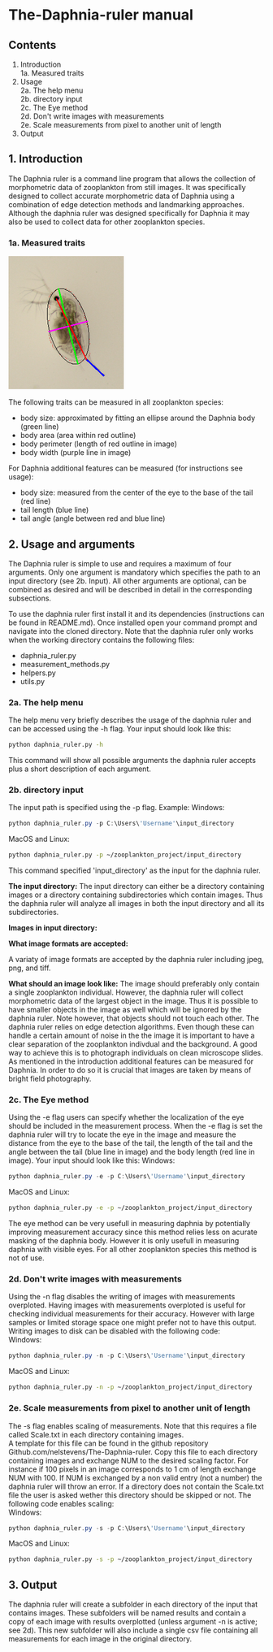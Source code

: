 # The-Daphnia-ruler manual
## Contents
1. Introduction\
	1a. Measured traits
2. Usage\
	2a. The help menu\
	2b. directory input\
	2c. The Eye method\
	2d. Don't write images with measurements\
	2e. Scale measurements from pixel to another unit of length
3. Output

## 1. Introduction
The Daphnia ruler is a command line program that allows the collection of 
morphometric data of zooplankton from still images. It was specifically
designed to collect accurate morphometric data of Daphnia using a
combination of edge detection methods and landmarking approaches. Although
the daphnia ruler was designed specifically for Daphnia it may also be
used to collect data for other zooplankton species.

### 1a. Measured traits
![](images/final_product_fin.jpg)

The following traits can be measured in all zooplankton species:
* body size: approximated by fitting an ellipse around the Daphnia body 
(green line)
* body area (area within red outline)
* body perimeter (length of red outline in image)
* body width (purple line in image)

For Daphnia additional features can be measured (for instructions see usage):
* body size: measured from the center of the eye to the base of the tail 
(red line)
* tail length (blue line)
* tail angle (angle between red and blue line)

## 2. Usage and arguments
The Daphnia ruler is simple to use and requires a maximum of four arguments.
Only one argument is mandatory which specifies the path to an input
directory (see 2b. Input). All other arguments are optional, can be combined as desired and will be
described in detail in the corresponding subsections. 

To use the daphnia ruler first install it and its dependencies
(instructions can be found in README.md). Once installed open your
command prompt and navigate into the cloned directory. Note that the
daphnia ruler only works when the working directory contains the following
files:
* daphnia_ruler.py
* measurement_methods.py
* helpers.py
* utils.py

### 2a. The help menu
The help menu very briefly describes the usage of the daphnia ruler and
can be accessed using the -h flag. Your input should look like
this:
```bash
python daphnia_ruler.py -h
```
This command will show all possible arguments the daphnia ruler accepts
plus a short description of each argument.

### 2b. directory input
The input path is specified using the -p flag.
Example:
Windows:
```powershell
python daphnia_ruler.py -p C:\Users\'Username'\input_directory
```
MacOS and Linux:
```bash
python daphnia_ruler.py -p ~/zooplankton_project/input_directory
```
This command specified 'input_directory' as the input for the daphnia ruler.

**The input directory:**
The input directory can either be a directory containing images or a
directory containing subdirectories which contain images. Thus the daphnia
ruler will analyze all images in both the input directory and all its 
subdirectories.

**Images in input directory:**

**What image formats are accepted:**

A variaty of image formats are accepted by the daphnia ruler including jpeg, png,
and tiff. 

**What should an image look like:**
The image should preferably only contain a single zooplankton individual.
However, the daphnia ruler will collect morphometric data of the largest object
in the image. Thus it is possible to have smaller objects in the image as well
which will be ignored by the daphnia ruler. Note however, that objects should
not touch each other.
The daphnia ruler relies on edge detection algorithms. Even though these can
handle a certain amount of noise in the the image it is important to have 
a clear separation of the zooplankton indivdual and the background. A good 
way to achieve this is to photograph individuals on clean microscope slides.
As mentioned in the introduction additional features can be measured for 
Daphnia. In order to do so it is crucial that images are taken by means
of bright field photography.

### 2c. The Eye method
Using the -e flag users can specify whether the localization of the eye should be included in the measurement process. 
When the -e flag is set the daphnia ruler will try to locate the eye in the image and measure the distance from the eye to the base of the tail,
the length of the tail and the angle between the tail (blue line in image) and the body length (red line in image).
Your input should look like this:
Windows:
```powershell
python daphnia_ruler.py -e -p C:\Users\'Username'\input_directory
```
MacOS and Linux:
```bash
python daphnia_ruler.py -e -p ~/zooplankton_project/input_directory
```
The eye method can be very usefull in measuring daphnia by potentially improving measurement accuracy since this method relies less on acurate masking of the daphnia body.
However it is only usefull in measuring daphnia with visible eyes. For all other zooplankton species this method is not of use.

### 2d. Don't write images with measurements
Using the -n flag disables the writing of images with measurements overploted. Having images with measurements overploted is useful for checking individual measurements for their accuracy. However with large samples or limited storage space one might prefer not to have this output. 
Writing images to disk can be disabled with the following code:\
Windows:
```powershell
python daphnia_ruler.py -n -p C:\Users\'Username'\input_directory
```
MacOS and Linux:
```bash
python daphnia_ruler.py -n -p ~/zooplankton_project/input_directory
```
### 2e. Scale measurements from pixel to another unit of length
The -s flag enables scaling of measurements. Note that this requires a file called Scale.txt in each directory containing images.\
A template for this file can be found in the github repository Github.com/nelstevens/The-Daphnia-ruler. Copy this file to each directory containing images and exchange NUM to the desired scaling factor. For instance if 100 pixels in an image corresponds to 1 cm of length exchange NUM with 100. If NUM is exchanged by a non valid entry (not a number) the daphnia ruler will throw an error. If a directory does not contain the Scale.txt file the user is asked wether this directory should be skipped or not.
The following code enables scaling:\
Windows:
```powershell
python daphnia_ruler.py -s -p C:\Users\'Username'\input_directory
```
MacOS and Linux:
```bash
python daphnia_ruler.py -s -p ~/zooplankton_project/input_directory
```

## 3. Output
The daphnia ruler will create a subfolder in each directory of the input 
that contains images. These subfolders will be named results and contain 
a copy of each image 
with results overplotted (unless argument -n is 
active; see 2d). This new subfolder will also include a single 
csv file containing all measurements for each image in the original
directory.
